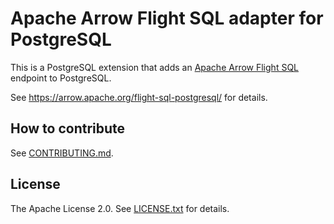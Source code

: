 <!--
  Licensed to the Apache Software Foundation (ASF) under one
  or more contributor license agreements.  See the NOTICE file
  distributed with this work for additional information
  regarding copyright ownership.  The ASF licenses this file
  to you under the Apache License, Version 2.0 (the
  "License"); you may not use this file except in compliance
  with the License.  You may obtain a copy of the License at

    http://www.apache.org/licenses/LICENSE-2.0

  Unless required by applicable law or agreed to in writing,
  software distributed under the License is distributed on an
  "AS IS" BASIS, WITHOUT WARRANTIES OR CONDITIONS OF ANY
  KIND, either express or implied.  See the License for the
  specific language governing permissions and limitations
  under the License.
-->

# Apache Arrow Flight SQL adapter for PostgreSQL

This is a PostgreSQL extension that adds an [Apache Arrow Flight
SQL][apache-arrow-flight-sql] endpoint to PostgreSQL.

See https://arrow.apache.org/flight-sql-postgresql/ for details.

## How to contribute

See [CONTRIBUTING.md](CONTRIBUTING.md).

## License

The Apache License 2.0. See [LICENSE.txt](LICENSE.txt) for details.

[apache-arrow-flight-sql]: https://arrow.apache.org/docs/format/FlightSql.html
